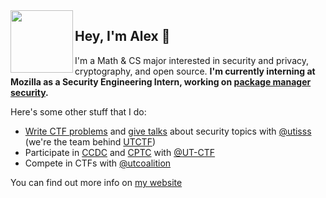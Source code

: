 <img width=100px align="left" src="https://www.cs.utexas.edu/~abellon/images/personal_logo.png">

## Hey, I'm Alex :wave:

I'm a Math & CS major interested in security and privacy, cryptography, and open source. **I'm currently interning at Mozilla as a Security Engineering Intern, working on [package manager security](https://github.com/mozilla-services/dependency-observatory).**

Here's some other stuff that I do:

- [Write CTF problems](https://github.com/alex-bellon/ctf-challenges) and [give talks](https://github.com/alex-bellon/talks) about security topics with [@utisss](https://github.com/utisss) (we're the team behind [UTCTF](https://github.com/utisss/UTCTF-20))
- Participate in [CCDC](https://www.nationalccdc.org/) and [CPTC](https://www.nationalcptc.org/) with [@UT-CTF](https://github.com/UT-CTF)
- Compete in CTFs with [@utcoalition](https://github.com/utcoalition)

You can find out more info on [my website](https://alex-bellon.com)
